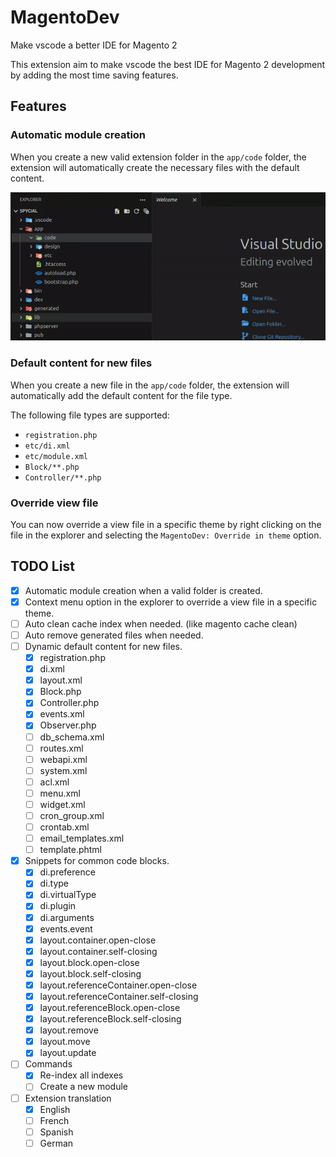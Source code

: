 # MagentoDev

Make vscode a better IDE for Magento 2

This extension aim to make vscode the best IDE for Magento 2 development by adding the most time saving features.

## Features

### Automatic module creation

When you create a new valid extension folder in the `app/code` folder, the extension will automatically create the necessary files with the default content.

![demo](media/auto-minimal-module.gif)

### Default content for new files

When you create a new file in the `app/code` folder, the extension will automatically add the default content for the file type.

The following file types are supported:
- `registration.php`
- `etc/di.xml`
- `etc/module.xml`
- `Block/**.php`
- `Controller/**.php`

### Override view file

You can now override a view file in a specific theme by right clicking on the file in the explorer and selecting the `MagentoDev: Override in theme` option.

## TODO List

- [x] Automatic module creation when a valid folder is created.
- [x] Context menu option in the explorer to override a view file in a specific theme.
- [ ] Auto clean cache index when needed. (like magento cache clean)
- [ ] Auto remove generated files when needed.
- [ ] Dynamic default content for new files.
    - [x] registration.php
    - [x] di.xml
    - [x] layout.xml
    - [x] Block.php
    - [x] Controller.php
    - [x] events.xml
    - [x] Observer.php
    - [ ] db_schema.xml
    - [ ] routes.xml
    - [ ] webapi.xml
    - [ ] system.xml
    - [ ] acl.xml
    - [ ] menu.xml
    - [ ] widget.xml
    - [ ] cron_group.xml
    - [ ] crontab.xml
    - [ ] email_templates.xml
    - [ ] template.phtml
- [x] Snippets for common code blocks.
    - [x] di.preference
    - [x] di.type
    - [x] di.virtualType
    - [x] di.plugin
    - [x] di.arguments
    - [x] events.event
    - [x] layout.container.open-close
    - [x] layout.container.self-closing
    - [x] layout.block.open-close
    - [x] layout.block.self-closing
    - [x] layout.referenceContainer.open-close
    - [x] layout.referenceContainer.self-closing
    - [x] layout.referenceBlock.open-close
    - [x] layout.referenceBlock.self-closing
    - [x] layout.remove
    - [x] layout.move
    - [x] layout.update
- [ ] Commands
    - [x] Re-index all indexes
    - [ ] Create a new module
- [ ] Extension translation
    - [x] English
    - [ ] French
    - [ ] Spanish
    - [ ] German
